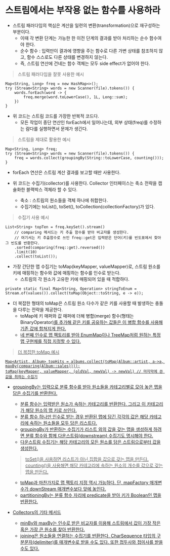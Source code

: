 # 스트림에서는 부작용 없는 함수를 사용하라

* 스트림 패러다임의 핵심은 계산을 일련의 변환(transformation)으로 재구성하는 부분이다.
  * 이때 각 변환 단계는 가능한 한 이전 단계의 결과를 받아 처리하는 순수 함수여야 한다.
  * 순수 함수 : 입력만이 결과에 영향을 주는 함수로 다른 가변 상태를 참조하지 않고, 함수 스스로도 다른 상태를 변경하지 않는다.
  * 즉, 스트림 연산에 건네는 함수 객체는 모두 side effect가 없어야 한다.
  
> 스트림 패러다임을 잘못 사용한 예시
```
Map<String, Long> freq = new HashMap<>();
try (Stream<String> words = new Scanner(file).tokens()) {
    words.forEach(word -> {
        freq.merge(word.toLowerCase(), 1L, Long::sum);
    })
} 
```

* 위 코드는 스트림 코드를 가장한 반복적 코드다.
  * 모든 작업이 종단 연산인 forEach에서 일어나는데, 외부 상태(freq)를 수정하는 람다를 실행하면서 문제가 생긴다.

> 스트림을 제대로 활용한 예시
```
Map<String, Long> freq;
try (Stream<String> words = new Scanner(file).tokens()) {
    freq = words.collect(groupingBy(String::toLowerCase, counting()));
} 
```

* forEach 연산은 스트림 계산 결과를 보고할 때만 사용한다.

* 위 코드는 수집기(collector)를 사용한다. Collector 인터페이스는 축소 전략을 캡슐화한 블랙박스 객체라 할 수 있다.
  * 축소 : 스트림의 원소들을 객체 하나에 취합한다.
  * 수집기에는 toList(), toSet(), toCollection(collectionFactory)가 있다.
  
> 수집기 사용 예시
```
List<String> topTen = freq.keySet().stream()
    // comparing 메서드는 키 추출 함수를 받아 비교자를 생성한다. 
    // 여기서는 키 추출함수로 쓰인 freq::get은 입력받은 단어(키)를 빈도표에서 찾아 그 빈도를 반환한다. 
    .sorted(comparing(freq::get).reversed())
    .limit(10)
    .collect(toList());
```

* 가장 간단한 맵 수집기는 toMap(keyMapper, valueMapper)로, 스트림 원소를 키에 매핑하는 함수와 값에 매핑하는 함수를 인수로 받는다.
  * 스트림의 각 원소가 고유한 키에 매핑되어 있을 때 적합하다.
```
private static final Map<String, Operation> stringToEnum = Stream.of(values()).collect(toMap(Object::toString, e -> e));
```

* 더 복잡한 형태의 toMap은 스트림 원소 다수가 같은 키를 사용할 때 발생하는 충돌을 다루는 전략을 제공한다.
  * toMap에 키 매퍼와 값 매퍼에 더해 병합(merge) 함수(형태는 BinaryOperator<U>)를 추가해 같은 키를 공유하는 값들은 이 병합 함수를 사용해 기존 값에 합쳐지게 한다.
  * 네 번째 인수로 맵 팩토리를 받아 EnumMap이나 TreeMap처럼 원하는 특정 맵 구현체를 직접 지정할 수 있다.
  
> 더 복잡한 toMap 예시
```
Map<Artist, Album> topHits = albums.collect(toMap(Album::artist, a->a, maxBy(comparing(Album::sales))));
toMap(keyMapper, valueMapper, (oldVal, newVal) -> newVal) // 마지막에 쓴 값을 취하는 수집기
```

* groupingBy는 입력으로 분류 함수를 받아 원소들을 카테고리별로 모아 놓은 맵을 담은 수집기를 반환한다.
  * 분류 함수는 입력받은 원소가 속하는 카테고리를 반환한다. 그리고 이 카테고리가 해당 원소의 맵 키로 쓰인다.
  * 분류 함수 하나만 인수로 받는 경우 반환된 맵에 담긴 각각의 값은 해당 카테고리에 속하는 원소들을 모두 담은 리스트다.
  * groupingBy가 반환하는 수집기가 리스트 외의 값을 갖는 맵을 생성하게 하려면 분류 함수와 함께 다운스트림(downstream) 수집기도 명시해야 한다.
  * 다운스트림 수집기는 해당 카테고리의 모든 원소를 담은 스트림으로부터 값을 생성한다. 
  > toSet()을 사용하면 리스트가 아닌 집합을 값으로 갖는 맵을 만든다. counting()을 사용해면 해당 카테고리에 속하는 원소의 개수를 값으로 갖는 맵을 만든다.
  * toMap과 마찬가지로 맵 팩토리 지정 역시 가능하다. 단, mapFactory 매개변수가 downStream 매개변수보다 앞에 놓인다.
  * partitioningBy는 분류 함수 자리에 predicate을 받아 키가 Boolean인 맵을 반환한다.
  
* Collectors의 기타 메서드
  * minBy와 maxBy는 인수로 받은 비교자를 이용해 스트림에서 값이 가장 작은 혹은 가장 큰 원소를 찾아 반환한다.
  * joining은 원소들을 연결하는 수집기를 반환한다. CharSequence 타입의 구분문자(delimiter)를 매개변수로 받을 수도 있다. 또한 접두사와 접미사를 받을 수도 있다.
